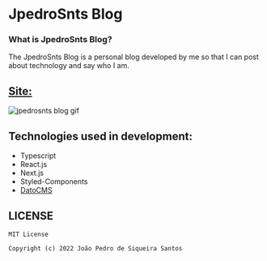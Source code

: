 # JpedroSnts Blog

### What is JpedroSnts Blog?

The JpedroSnts Blog is a personal blog developed by me so that I can post about technology and say who I am.

## [Site: ](http://jpedrosnts.vercel.app)

![jpedrosnts blog gif](https://i.imgur.com/cwCuNHv.gif)

## Technologies used in development: 
- Typescript
- React.js
- Next.js
- Styled-Components
- [DatoCMS](https://www.datocms.com/)
## LICENSE
`MIT License`

`Copyright (c) 2022 João Pedro de Siqueira Santos`
